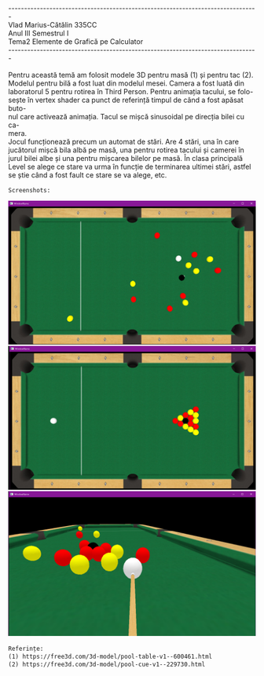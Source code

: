-------------------------------------------------------------------------------<br />
Vlad Marius-Cătălin 335CC<br />
Anul III Semestrul I<br />
Tema2 Elemente de Grafică pe Calculator<br />
-------------------------------------------------------------------------------<br />
<br />
Pentru această temă am folosit modele 3D pentru masă (1) și pentru tac (2).<br />
Modelul pentru bilă a fost luat din modelul mesei. Camera a fost luată din<br />
laboratorul 5 pentru rotirea în Third Person. Pentru animația tacului, se folo-<br />
sește în vertex shader ca punct de referință timpul de când a fost apăsat buto-<br />
nul care activează animația. Tacul se mișcă sinusoidal pe direcția bilei cu ca-<br />
mera.<br />
Jocul funcționează precum un automat de stări. Are 4 stări, una în care<br />
jucătorul mișcă bila albă pe masă, una pentru rotirea tacului și camerei în<br />
jurul bilei albe și una pentru mișcarea bilelor pe masă. În clasa principală<br />
Level se alege ce stare va urma în funcție de terminarea ultimei stări, astfel<br />
se știe când a fost fault ce stare se va alege, etc.<br />

    Screenshots:
![Demo_1](DEMO_1.png)
![Demo_2](DEMO_2.png)
![Demo_3](DEMO_3.png)

    Referințe:
    (1) https://free3d.com/3d-model/pool-table-v1--600461.html
    (2) https://free3d.com/3d-model/pool-cue-v1--229730.html
